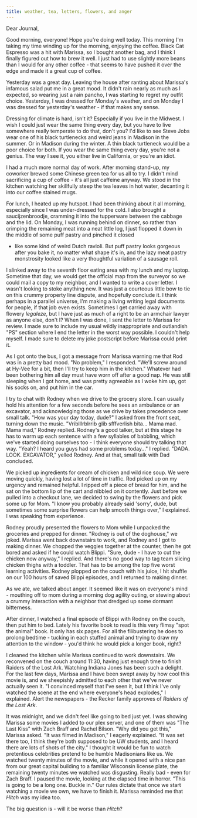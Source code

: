 ```yaml
---
title: weather, tea, letters, flowers, and anger
---
```


Dear Journal,

Good morning, everyone! Hope you're doing well today. This morning I'm
taking my time winding up for the morning, enjoying the coffee. Black
Cat Espresso was a hit with Marissa, so I bought another bag, and I
think I finally figured out how to brew it well. I just had to use
slightly more beans than I would for any other coffee - that seems to
have pushed it over the edge and made it a great cup of coffee.

Yesterday was a great day. Leaving the house after ranting about
Marissa's infamous salad put me in a great mood. It didn't rain nearly
as much as I expected, so wearing just a rain pancho, I was starting to
regret my outfit choice. Yesterday, I was dressed for Monday's weather,
and on Monday I was dressed for yesterday's weather - if that makes any
sense.

Dressing for climate is hard, isn't it? Especially if you live in the
Midwest. I wish I could just wear the same thing every day, but you have
to live somewhere really temperate to do that, don't you? I'd like to
see Steve Jobs wear one of his black turtlenecks and weird jeans in
Madison in the summer. Or in Madison during the winter. A thin black
turtleneck would be a poor choice for both. If you wear the same thing
every day, you're not a genius. The way I see it, you either live in
California, or you're an idiot.

I had a much more normal day of work. After morning stand-up, my
coworker brewed some Chinese green tea for us all to try. I didn't mind
sacrificing a cup of coffee - it's all just caffeine anyway. We stood in
the kitchen watching her skillfully steep the tea leaves in hot water,
decanting it into our coffee stained mugs.

For lunch, I heated up my hutspot. I had been thinking about it all
morning, especially since I was under-dressed for the cold. I also
brought a saucijzenbroodje, cramming it into the tupperware between the
cabbage and the lid. On Monday, I was running behind on dinner, so
rather than crimping the remaining meat into a neat little log, I just
flopped it down in the middle of some puff pastry and pinched it closed
- like some kind of weird Dutch ravioli. But puff pastry looks gorgeous
after you bake it, no matter what shape it's in, and the lazy meat
pastry monstrosity looked like a very thoughtful variation of a sausage
roll.

I slinked away to the seventh floor eating area with my lunch and my
laptop. Sometime that day, we would get the official map from the
surveyor so we could mail a copy to my neighbor, and I wanted to write a
cover letter. I wasn't looking to stoke anything new. It was just a
courteous little bow to tie on this crummy property line dispute, and
hopefully conclude it. I think perhaps in a parallel universe, I'm
making a living writing legal documents for people, if that job even
exists. Sometimes I get carried away with flowery *legaleze*, but I have
just as much of a right to be an armchair lawyer as anyone else, don't
I? When I was done, I sent the letter to Marissa for review. I made sure
to include my usual wildly inappropriate and outlandish "PS" section
where I end the letter in the worst way possible. I couldn't help
myself. I made sure to delete my joke postscript before Marissa could
print it.

As I got onto the bus, I got a message from Marissa warning me that Rod
was in a pretty bad mood. "No problem," I responded. "We'll screw around
at Hy-Vee for a bit, then I'll try to keep him in the kitchen." Whatever
had been bothering him all day must have worn off after a good nap. He
was still sleeping when I got home, and was pretty agreeable as I woke
him up, got his socks on, and put him in the car.

I try to chat with Rodney when we drive to the grocery store. I can
usually hold his attention for a few seconds before he sees an ambulance
or an excavator, and acknowledging those as we drive by takes precedence
over small talk. "How was your day today, dude?" I asked from the front
seat, turning down the music. "Vriblllrblrrib glib sfffverlish bita…
Mama mad. Mama mad," Rodney replied. Rodney's a good talker, but at this
stage he has to warm up each sentence with a few syllables of babbling,
which we've started doing ourselves too - I think everyone should try
talking that way. "Yeah? I heard you guys had some problems today…" I
replied. "DADA. LOOK. EXCAVATOR," yelled Rodney. And at that, small talk
with Dad concluded.

We picked up ingredients for cream of chicken and wild rice soup. We
were moving quickly, having lost a lot of time in traffic. Rod picked up
on my urgency and remained helpful. I ripped off a piece of bread for
him, and he sat on the bottom lip of the cart and nibbled on it
contently. Just before we pulled into a checkout lane, we decided to
swing by the flowers and pick some up for Mom. "I know you probably
already said 'sorry', dude, but sometimes some surprise flowers can help
smooth things over," I explained. I was speaking from experience.

Rodney proudly presented the flowers to Mom while I unpacked the
groceries and prepped for dinner. "Rodney is out of the doghouse," we
joked. Marissa went back downstairs to work, and Rodney and I got to
making dinner. We chopped the veggies together at the counter, then he
got bored and asked if he could watch Blippi. "Sure, dude - I have to
cut the chicken now anyway," I replied. And there's no good way to tag
team slicing chicken thighs with a toddler. That has to be among the top
five worst learning activities. Rodney plopped on the couch with his
juice, I hit shuffle on our 100 hours of saved Blippi episodes, and I
returned to making dinner.

As we ate, we talked about anger. It seemed like it was on everyone's
mind - mouthing off to mom during a morning dog agility outing, or
stewing about a crummy interaction with a neighbor that dredged up some
dormant bitterness.

After dinner, I watched a final episode of Blippi with Rodney on the
couch, then put him to bed. Lately his favorite book to read is this
very flimsy "spot the animal" book. It only has six pages. For all the
filibustering he does to prolong bedtime - tucking in each stuffed
animal and trying to draw my attention to the window - you'd think he
would pick a longer book, right?

I cleaned the kitchen while Marissa continued to work downstairs. We
reconvened on the couch around 11:30, having just enough time to finish
Raiders of the Lost Ark. Watching Indiana Jones has been such a delight.
For the last few days, Marissa and I have been swept away by how cool
this movie is, and we sheepishly admitted to each other that we've never
actually seen it. "I convinced myself that I've seen it, but I think
I've only watched the scene at the end where everyone's head explodes,"
I explained. Alert the newspapers - the Recker family approves of
*Raiders of the Lost Ark*.

It was midnight, and we didn't feel like going to bed just yet. I was
showing Marissa some movies I added to our plex server, and one of them
was "The Last Kiss" with Zach Braff and Rachel Bilson. "Why did you get
this," Marissa asked. "It was filmed in Madison," I eagerly explained.
"It was set there too, I think they're both supposed to be UW students,
and I heard there are lots of shots of the city." I thought it would be
fun to watch pretentious celebrities pretend to be humble Madisonians
like us. We watched twenty minutes of the movie, and while it opened
with a nice pan from our great capital building to a familiar Wisconsin
license plate, the remaining twenty minutes we watched was disgusting.
Really bad - even for Zach Braff. I paused the movie, looking at the
elapsed time in horror. "This is going to be a long one. Buckle in." Our
rules dictate that once we start watching a movie we own, we have to
finish it. Marissa reminded me that *Hitch* was my idea too.

The big question is - will it be worse than *Hitch*?

